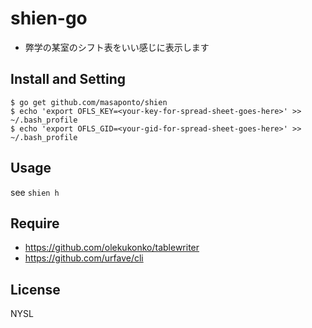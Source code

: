 # shien-go
- 弊学の某室のシフト表をいい感じに表示します

## Install and Setting

```
$ go get github.com/masaponto/shien  
$ echo 'export OFLS_KEY=<your-key-for-spread-sheet-goes-here>' >> ~/.bash_profile  
$ echo 'export OFLS_GID=<your-gid-for-spread-sheet-goes-here>' >> ~/.bash_profile  
```

## Usage
see ```shien h```

## Require
- https://github.com/olekukonko/tablewriter
- https://github.com/urfave/cli

## License
NYSL
